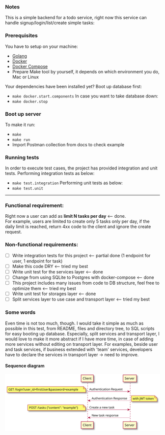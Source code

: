 ### Notes
This is a simple backend for a todo service, right now this service can handle signup/login/list/create simple tasks:

### Prerequisites
You have to setup on your machine:
- [Golang](https://golang.org/doc/install)
- [Docker](https://docs.docker.com/engine/install/)
- [Docker Compose](https://docs.docker.com/compose/install/)
- Prepare Make tool by yourself, it depends on which environment you do, Mac or Linux

Your dependencies have been installed yet? Boot up database first:
- `make docker.start.components`
In case you want to take database down:
- `make docker.stop`

### Boot up server
To make it run:
- `make`
- `make run`
- Import Postman collection from docs to check example

### Running tests
In order to execute test cases, the project has provided integration and unit tests.
Performing integration tests as below:
- `make test.integration`
Performing unit tests as below:
- `make test.unit`

---

### Functional requirement:
Right now a user can add as **limit N tasks per day** <-- done.  
For example, users are limited to create only 5 tasks only per day, if the daily limit is reached, return 4xx code to the client and ignore the create request.

### Non-functional requirements:
- [ ] Write integration tests for this project <-- partial done (1 endpoint for user, 1 endpoint for task)
- [ ] Make this code DRY <-- tried my best
- [ ] Write unit test for the services layer <-- done
- [ ] Change from using SQLite to Postgres with docker-compose <-- done
- [ ] This project includes many issues from code to DB structure, feel free to optimize them <-- tried my best
- [ ] Write unit test for storages layer <-- done
- [ ] Split services layer to use case and transport layer <-- tried my best

### Some words
Even time is not too much, though. I would take it simple as much as possible in this test, from README, files and directory tree, to SQL scripts for easy booting up database.
Especially, split services and transport layer, I would love to make it more abstract if I have more time, in case of adding more services without editing on transport layer.
For examples, beside user and task services, if business extended with 'team' services, developers have to declare the services in transport layer -> need to improve.

#### Sequence diagram
![auth and create tasks request](https://github.com/manabie-com/togo/blob/master/docs/sequence.svg)
